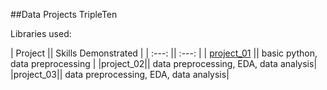 ##Data Projects TripleTen 

Libraries used: 


| Project || Skills Demonstrated |
| :---: || :---: |
| [project_01](https://github.com/L7-design/Data_projects_TripleTen/tree/main/project_01) || basic python, data preprocessing |
|project_02|| data preprocessing, EDA, data analysis|
|project_03|| data preprocessing, EDA, data analysis|

